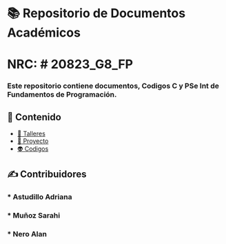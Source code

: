 # 📚 Repositorio de Documentos Académicos 
# NRC: # 20823_G8_FP

### Este repositorio contiene documentos, Codigos C y PSe Int de Fundamentos de Programación.

## 📂 Contenido

- [🔢 Talleres](./Unidades/Unidad_2/Talleres/)
- [🧪 Proyecto](./Proyectos/)
- [👽 Codigos](./Codigos/)

## ✍️ Contribuidores

### * Astudillo Adriana
### * Muñoz Sarahi
### * Nero Alan

